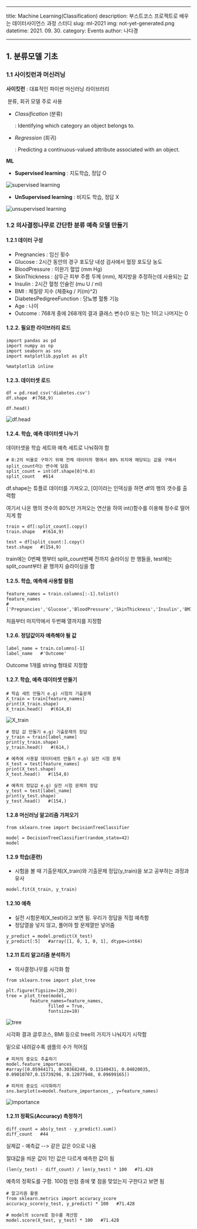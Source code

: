 
---

title: Machine Learning(Classification)
description: 부스트코스 프로젝트로 배우는 데이터사이언스 과정 스터디
slug: ml-2021
img: not-yet-generated.png
datetime: 2021. 09. 30.
category: Events
author: 나다경

---




## 1. 분류모델 기초

### 1.1 사이킷런과 머신러닝

**사이킷런** : 대표적인 파이썬 머신러닝 라이브러리

​      			분류, 회귀 모델 주로 사용

- *Classification* (분류)

  : Identifying which category an object belongs to.

- *Regression* (회귀)

  : Predicting a continuous-valued attribute associated with an object.

**ML**

- **Supervised learning** : 지도학습, 정답 O

![supervised learning](/ml-2021/supervised.png)

- **UnSupervised learning** : 비지도 학습, 정답 X

![unsupervised learning](/ml-2021/unsupervised.png)



### 1.2 의사결정나무로 간단한 분류 예측 모델 만들기 

#### 1.2.1 **데이터 구성**

- Pregnancies : 임신 횟수
- Glucose : 2시간 동안의 경구 포도당 내성 검사에서 혈장 포도당 농도
- BloodPressure : 이완기 혈압 (mm Hg)
- SkinThickness : 삼두근 피부 주름 두께 (mm), 체지방을 추정하는데 사용되는 값
- Insulin : 2시간 혈청 인슐린 (mu U / ml)
- BMI : 체질량 지수 (체중kg / 키(m)^2)
- DiabetesPedigreeFunction : 당뇨병 혈통 기능
- Age : 나이
- Outcome : 768개 중에 268개의 결과 클래스 변수(0 또는 1)는 1이고 나머지는 0

#### 1.2.2. 필요한 라이브러리 로드

```
import pandas as pd
import numpy as np
import seaborn as sns
import matplotlib.pyplot as plt

%matplotlib inline
```

#### 1.2.3. 데이터셋 로드

```
df = pd.read_csv('diabetes.csv')
df.shape  #(768,9)                         
```

```
df.head()
```

![df.head](/ml-2021/df.png)

#### 1.2.4. 학습, 예측 데이터셋 나누기

데이터셋을 학습 세트와 예측 세트로 나눠줘야 함

```
# 8:2의 비율로 구하기 위해 전체 데이터의 행에서 80% 위치에 해당되는 값을 구해서 split_count라는 변수에 담음
split_count = int(df.shape[0]*0.8)
split_count   #614
```

df.shape는 튜플로 데이터를 가져오고, [0]이라는 인덱싱을 하면 df의 행의 갯수를 출력함

여기서 나온 행의 갯수의 80%만 가져오는 연산을 하여 int()함수를 이용해 정수로 떨어지게 함

```
train = df[:split_count].copy()
train.shape   #(614,9)
```

```
test = df[split_count:].copy()
test.shape   #(154,9)
```

train에는 0번째 행부터 split_count번째 전까지 슬라이싱 한 행들을, test에는 split_count부터 끝 행까지 슬라이싱을 함

#### 1.2.5. 학습, 예측에 사용할 컬럼

```
feature_names = train.columns[:-1].tolist()
feature_names  
#['Pregnancies','Glucose','BloodPressure','SkinThickness','Insulin','BMI','DiabetesPedigreeFunction','Age']
```

처음부터 마지막에서 두번째 열까지를 지정함

#### 1.2.6. 정답값이자 예측해야 될 값

```
label_name = train.columns[-1]
label_name   #'Outcome'
```

Outcome 1개를 string 형태로 지정함

#### 1.2.7. 학습, 예측 데이터셋 만들기

```
# 학습 세트 만들기 e.g) 시험의 기출문제
X_train = train[feature_names]
print(X_train.shape)
X_train.head()   #(614,8)
```

![X_train](/ml-2021/X_train.png)

```
# 정답 값 만들기 e.g) 기출문제의 정답
y_train = train[label_name]
print(y_train.shape)
y_train.head()   #(614,)
```

```
# 예측에 사용할 데이터세트 만들기 e.g) 실전 시험 문제
X_test = test[feature_names]
print(X_test.shape)
X_test.head()   #(154,8)
```

```
# 예측의 정답값 e.g) 실전 시험 문제의 정답
y_test = test[label_name]
print(y_test.shape)
y_test.head()   #(154,)
```

#### 1.2.8 머신러닝 알고리즘 가져오기

```
from sklearn.tree import DecisionTreeClassifier

model = DecisionTreeClassifier(random_state=42)
model
```

#### 1.2.9 학습(훈련)

- 시험을 볼 때 기출문제(X_train)와 기출문제 정답(y_train)을 보고 공부하는 과정과 유사

```
model.fit(X_train, y_train)
```

#### 1.2.10 예측

- 실전 시험문제(X_test)라고 보면 됨. 우리가 정답을 직접 예측함
- 정답열을 넣지 않고, 풀어야 할 문제열만 넣어줌

```
y_predict = model.predict(X_test)
y_predict[:5]   #array([1, 0, 1, 0, 1], dtype=int64)
```

#### 1.2.11 트리 알고리즘 분석하기

- 의사결정나무를 시각화 함

```
from sklearn.tree import plot_tree

plt.figure(figsize=(20,20))
tree = plot_tree(model,
         feature_names=feature_names,
                filled = True,
                fontsize=10)
```

![tree](/ml-2021/트리알고리즘.png)

시각화 결과 글루코스, BMI 등으로 tree의 가지가 나눠지기 시작함

밑으로 내려갈수록 샘플의 수가 적어짐

```
# 피처의 중요도 추출하기
model.feature_importances_ 
#array([0.05944171, 0.30368248, 0.13140431, 0.04020035, 0.09010707,0.15739296, 0.12077948, 0.09699165])
```

```
# 피처의 중요도 시각화하기
sns.barplot(x=model.feature_importances_, y=feature_names)
```

![importance](/ml-2021/피처의중요도.png)

#### 1.2.11 정확도(Accuracy) 측정하기

```
diff_count = abs(y_test - y_predict).sum() 
diff_count   #44
```

실제값 - 예측값 --> 같은 값은 0으로 나옴

절대값을 씌운 값이 1인 값은 다르게 예측한 값이 됨

```
(len(y_test) - diff_count) / len(y_test) * 100   #71.428
```

 예측의 정확도를 구함. 100점 만점 중에 몇 점을 맞았는지 구한다고 보면 됨

```
# 알고리즘 활용
from sklearn.metrics import accuracy_score
accuracy_score(y_test, y_predict) * 100   #71.428
```

```
# model의 score로 점수를 계산함
model.score(X_test, y_test) * 100   #71.428
```


